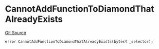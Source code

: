 # CannotAddFunctionToDiamondThatAlreadyExists
[Git Source](https://github.com/thrackle-io/Tron/blob/f21da0ad677b5be62ff423760b9c2ce71a2b1c3b/src/diamond/core/DiamondCut/DiamondCutLib.sol)


```solidity
error CannotAddFunctionToDiamondThatAlreadyExists(bytes4 _selector);
```

